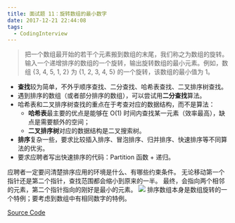 ```yaml
---
title: 面试题 11：旋转数组的最小数字
date: 2017-12-21 22:44:08
tags:
  - CodingInterview
---
```

> 把一个数组最开始的若干个元素搬到数组的末尾，我们称之为数组的旋转。输入一个递增排序的数组的一个旋转，输出旋转数组的最小元素。例如，数组 {3, 4, 5, 1, 2} 为 {1, 2, 3, 4, 5} 的一个旋转，该数组的最小值为 1。

* **查找**较为简单，不外乎顺序查找、二分查找、哈希表查找、二叉排序树查找。
* 遇到排序的数组（或者部分排序的数组），可以尝试用**二分查找**算法。
* 哈希表和二叉排序树查找的重点在于考查对应的数据结构，而不是算法：
	* **哈希表**最主要的优点是能够在 O(1) 时间内查找某一元素（效率最高），缺点是需要额外的空间；
	* **二叉排序树**对应的数据结构是二叉搜索树。
* **排序**复杂一些，要求比较插入排序、冒泡排序、归并排序、快速排序等不同算法的优劣。
* 要求应聘者写出快速排序的代码：Partition 函数 + 递归。
<!--more-->

应聘者一定要问清楚排序应用的环境是什么、有哪些约束条件。
无论移动第一个指针还是第二个指针，查找范围都会缩小到原来的一半。
最终，会指向两个相邻的元素，第二个指针指向的刚好是最小的元素。
![](https://raw.githubusercontent.com/snlndod/mPOST/master/CodingInterview/11_1.jpeg)
排序数组本身是数组旋转的一个特例；要考虑到数组中有相同数字的特例。

[Source Code](https://gist.githubusercontent.com/snlndod/a88c202093a424346fd83f540847d252/raw/87208f33f2bc257f94a350f96770309fb67c11f3/11_MinNumberInRotatedArray.cpp)
